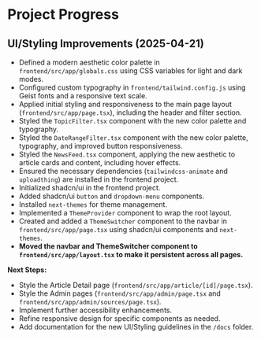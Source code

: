 # Project Progress

## UI/Styling Improvements (2025-04-21)

- Defined a modern aesthetic color palette in `frontend/src/app/globals.css` using CSS variables for light and dark modes.
- Configured custom typography in `frontend/tailwind.config.js` using Geist fonts and a responsive text scale.
- Applied initial styling and responsiveness to the main page layout (`frontend/src/app/page.tsx`), including the header and filter section.
- Styled the `TopicFilter.tsx` component with the new color palette and typography.
- Styled the `DateRangeFilter.tsx` component with the new color palette, typography, and improved button responsiveness.
- Styled the `NewsFeed.tsx` component, applying the new aesthetic to article cards and content, including hover effects.
- Ensured the necessary dependencies (`tailwindcss-animate` and `uploadthing`) are installed in the frontend project.
- Initialized shadcn/ui in the frontend project.
- Added shadcn/ui `button` and `dropdown-menu` components.
- Installed `next-themes` for theme management.
- Implemented a `ThemeProvider` component to wrap the root layout.
- Created and added a `ThemeSwitcher` component to the navbar in `frontend/src/app/page.tsx` using shadcn/ui components and `next-themes`.
- **Moved the navbar and ThemeSwitcher component to `frontend/src/app/layout.tsx` to make it persistent across all pages.**

**Next Steps:**

- Style the Article Detail page (`frontend/src/app/article/[id]/page.tsx`).
- Style the Admin pages (`frontend/src/app/admin/page.tsx` and `frontend/src/app/admin/sources/page.tsx`).
- Implement further accessibility enhancements.
- Refine responsive design for specific components as needed.
- Add documentation for the new UI/Styling guidelines in the `/docs` folder.
